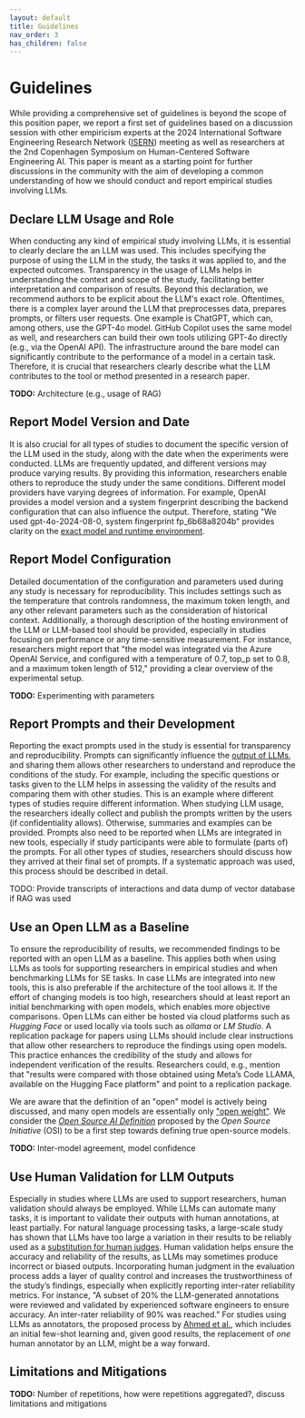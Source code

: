 ```yaml
---
layout: default
title: Guidelines
nav_order: 3
has_children: false
---
```


# Guidelines

While providing a comprehensive set of guidelines is beyond the scope of this position paper, we report a first set of guidelines based on a discussion session with other empiricism experts at the 2024 International Software Engineering Research Network ([ISERN](https://isern.fraunhofer.de})) meeting as well as researchers at the 2nd Copenhagen Symposium on Human-Centered Software Engineering AI. 
This paper is meant as a starting point for further discussions in the community with the aim of developing a common understanding of how we should conduct and report empirical studies involving LLMs.

## Declare LLM Usage and Role

When conducting any kind of empirical study involving LLMs, it is essential to clearly declare the an LLM was used. This includes specifying the purpose of using the LLM in the study, the tasks it was applied to, and the expected outcomes. Transparency in the usage of LLMs helps in understanding the context and scope of the study, facilitating better interpretation and comparison of results.
Beyond this declaration, we recommend authors to be explicit about the LLM's exact role.
Oftentimes, there is a complex layer around the LLM that preprocesses data, prepares prompts, or filters user requests.
One example is ChatGPT, which can, among others, use the GPT-4o model.
GitHub Copilot uses the same model as well, and researchers can build their own tools utilizing GPT-4o directly (e.g., via the OpenAI API).
The infrastructure around the bare model can significantly contribute to the performance of a model in a certain task.
Therefore, it is crucial that researchers clearly describe what the LLM contributes to the tool or method presented in a research paper.

**TODO:** Architecture (e.g., usage of RAG)

## Report Model Version and Date

It is also crucial for all types of studies to document the specific version of the LLM used in the study, along with the date when the experiments were conducted. LLMs are frequently updated, and different versions may produce varying results. 
By providing this information, researchers enable others to reproduce the study under the same conditions. Different model providers have varying degrees of information. For example, OpenAI provides a model version and a system fingerprint describing the backend configuration that can also influence the output. Therefore, stating "We used gpt-4o-2024-08-0, system fingerprint fp_6b68a8204b" provides clarity on the [exact model and runtime environment](https://platform.openai.com/docs/api-reference/chat/object).

## Report Model Configuration

Detailed documentation of the configuration and parameters used during any study is necessary for reproducibility. This includes settings such as the temperature that controls randomness, the maximum token length, and any other relevant parameters such as the consideration of historical context.
Additionally, a thorough description of the hosting environment of the LLM or LLM-based tool should be provided, especially in studies focusing on performance or any time-sensitive measurement.
For instance, researchers might report that "the model was integrated via the Azure OpenAI Service, and configured with a temperature of 0.7, top\_p set to 0.8, and a maximum token length of 512," providing a clear overview of the experimental setup.

**TODO:** Experimenting with parameters

## Report Prompts and their Development

Reporting the exact prompts used in the study is essential for transparency and reproducibility.
Prompts can significantly influence the [output of LLMs](https://dl.acm.org/doi/full/10.1145/3643674), and sharing them allows other researchers to understand and reproduce the conditions of the study.
For example, including the specific questions or tasks given to the LLM helps in assessing the validity of the results and comparing them with other studies.
This is an example where different types of studies require different information.
When studying LLM usage, the researchers ideally collect and publish the prompts written by the users (if confidentiality allows).
Otherwise, summaries and examples can be provided.
Prompts also need to be reported when LLMs are integrated in new tools, especially if study participants were able to formulate (parts of) the prompts.
For all other types of studies, researchers should discuss how they arrived at their final set of prompts.
If a systematic approach was used, this process should be described in detail.

TODO: Provide transcripts of interactions and data dump of vector database if RAG was used

## Use an Open LLM as a Baseline

To ensure the reproducibility of results, we recommended findings to be reported with an open LLM as a baseline.
This applies both when using LLMs as tools for supporting researchers in empirical studies and when benchmarking LLMs for SE tasks.
In case LLMs are integrated into new tools, this is also preferable if the architecture of the tool allows it.
If the effort of changing models is too high, researchers should at least report an initial benchmarking with open models, which enables more objective comparisons.
Open LLMs can either be hosted via cloud platforms such as *Hugging Face* or used locally via tools such as *ollama* or *LM Studio*.
A replication package for papers using LLMs should include clear instructions that allow other researchers to reproduce the findings using open models.
This practice enhances the credibility of the study and allows for independent verification of the results. 
Researchers could, e.g., mention that "results were compared with those obtained using Meta’s Code LLAMA, available on the Hugging Face platform" and point to a replication package.

We are aware that the definition of an "open" model is actively being discussed, and many open models are essentially only ["open weight"](https://doi.org/10.1038/d41586-024-02012-5).
We consider the [*Open Source AI Definition*](https://opensource.org/ai/open-source-ai-definition) proposed by the *Open Source Initiative* (OSI) to be a first step towards defining true open-source models.

**TODO:** Inter-model agreement, model confidence

## Use Human Validation for LLM Outputs

Especially in studies where LLMs are used to support researchers, human validation should always be employed.
While LLMs can automate many tasks, it is important to validate their outputs with human annotations, at least partially. For natural language processing tasks, a large-scale study has shown that LLMs have too large a variation in their results to be reliably used as a [substitution for human judges](https://arxiv.org/abs/2406.18403). Human validation helps ensure the accuracy and reliability of the results, as LLMs may sometimes produce incorrect or biased outputs. Incorporating human judgment in the evaluation process adds a layer of quality control and increases the trustworthiness of the study’s findings, especially when explicitly reporting inter-rater reliability metrics. For instance, "A subset of 20% the LLM-generated annotations were reviewed and validated by experienced software engineers to ensure accuracy. An inter-rater reliability of 90% was reached."
For studies using LLMs as annotators, the proposed process by [Ahmed et al.](https://arxiv.org/abs/2408.05534), which includes an initial few-shot learning and, given good results, the replacement of *one* human annotator by an LLM, might be a way forward.

## Limitations and Mitigations

**TODO:** Number of repetitions, how were repetitions aggregated?, discuss limitations and mitigations

